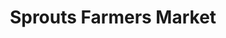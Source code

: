 ---
title: "Sprouts Farmers Market"
url: /dallas/sprouts-farmers-market-north-henderson-avenue/
shop: supermarket
---